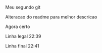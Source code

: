 Meu segundo git

Alteracao do readme para melhor descricao

Agora certo

Linha legal 22:39

Linha final 22:41